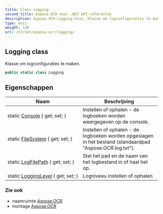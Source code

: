```yaml
---
title: Class Logging
second_title: Aspose.OCR voor .NET API-referentie
description: Aspose.OCR.Logging klas. Klasse om logconfiguraties te maken.
type: docs
weight: 130
url: /nl/net/aspose.ocr/logging/
---
```

## Logging class

Klasse om logconfiguraties te maken.

```csharp
public static class Logging
```

## Eigenschappen

| Naam | Beschrijving |
| --- | --- |
| static [Console](../../aspose.ocr/logging/console/) { get; set; } | Instellen of ophalen - de logboeken worden weergegeven op de console. |
| static [FileSystem](../../aspose.ocr/logging/filesystem/) { get; set; } | Instellen of ophalen - de logboeken worden opgeslagen in het bestand (standaardpad "Aspose.OCR.log.txt"). |
| static [LogFilePath](../../aspose.ocr/logging/logfilepath/) { get; set; } | Stel het pad en de naam van het logbestand in of haal het op. |
| static [LoggingLevel](../../aspose.ocr/logging/logginglevel/) { get; set; } | Logniveau instellen of ophalen |

### Zie ook

* naamruimte [Aspose.OCR](../../aspose.ocr/)
* montage [Aspose.OCR](../../)


